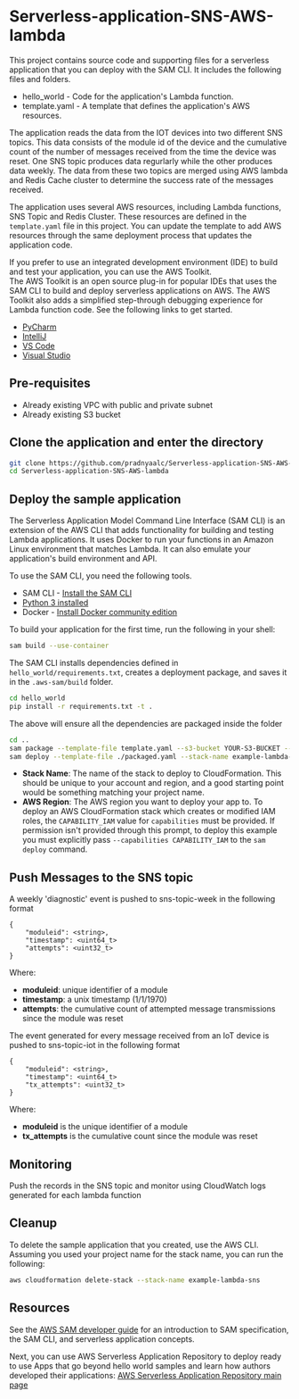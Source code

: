 # Serverless-application-SNS-AWS-lambda

This project contains source code and supporting files for a serverless application that you can deploy with the SAM CLI. It includes the following files and folders.

- hello_world - Code for the application's Lambda function.
- template.yaml - A template that defines the application's AWS resources.

The application reads the data from the IOT devices into two different SNS topics.
This data consists of the module id of the device and the cumulative count of the number of messages received from the time the device was reset. 
One SNS topic produces data regurlarly while the other produces data weekly.
The data from these two topics are merged using AWS lambda and Redis Cache cluster to determine the success rate of the messages received. 

The application uses several AWS resources, including Lambda functions, SNS Topic and Redis Cluster. These resources are defined in the `template.yaml` file in this project. You can update the template to add AWS resources through the same deployment process that updates the application code.

If you prefer to use an integrated development environment (IDE) to build and test your application, you can use the AWS Toolkit.  
The AWS Toolkit is an open source plug-in for popular IDEs that uses the SAM CLI to build and deploy serverless applications on AWS. The AWS Toolkit also adds a simplified step-through debugging experience for Lambda function code. See the following links to get started.

* [PyCharm](https://docs.aws.amazon.com/toolkit-for-jetbrains/latest/userguide/welcome.html)
* [IntelliJ](https://docs.aws.amazon.com/toolkit-for-jetbrains/latest/userguide/welcome.html)
* [VS Code](https://docs.aws.amazon.com/toolkit-for-vscode/latest/userguide/welcome.html)
* [Visual Studio](https://docs.aws.amazon.com/toolkit-for-visual-studio/latest/user-guide/welcome.html)

## Pre-requisites
* Already existing VPC with public and private subnet
* Already existing S3 bucket 

## Clone the application and enter the directory
```bash
git clone https://github.com/pradnyaalc/Serverless-application-SNS-AWS-lambda.git
cd Serverless-application-SNS-AWS-lambda
```

## Deploy the sample application

The Serverless Application Model Command Line Interface (SAM CLI) is an extension of the AWS CLI that adds functionality for building and testing Lambda applications. It uses Docker to run your functions in an Amazon Linux environment that matches Lambda. It can also emulate your application's build environment and API.

To use the SAM CLI, you need the following tools.

* SAM CLI - [Install the SAM CLI](https://docs.aws.amazon.com/serverless-application-model/latest/developerguide/serverless-sam-cli-install.html)
* [Python 3 installed](https://www.python.org/downloads/)
* Docker - [Install Docker community edition](https://hub.docker.com/search/?type=edition&offering=community)

To build your application for the first time, run the following in your shell:

```bash
sam build --use-container
```

The SAM CLI installs dependencies defined in `hello_world/requirements.txt`, creates a deployment package, and saves it in the `.aws-sam/build` folder.

```bash
cd hello_world
pip install -r requirements.txt -t .
```
The above will ensure all the dependencies are packaged inside the folder


```bash
cd ..
sam package --template-file template.yaml --s3-bucket YOUR-S3-BUCKET --output-template-file packaged.yaml
sam deploy --template-file ./packaged.yaml --stack-name example-lambda-sns --capabilities CAPABILITY_IAM CAPABILITY_AUTO_EXPAND
```

* **Stack Name**: The name of the stack to deploy to CloudFormation. This should be unique to your account and region, and a good starting point would be something matching your project name.
* **AWS Region**: The AWS region you want to deploy your app to.
To deploy an AWS CloudFormation stack which creates or modified IAM roles, the `CAPABILITY_IAM` value for `capabilities` must be provided. If permission isn't provided through this prompt, to deploy this example you must explicitly pass `--capabilities CAPABILITY_IAM` to the `sam deploy` command.

## Push Messages to the SNS topic

A weekly 'diagnostic' event is pushed to sns-topic-week in the following format

```
{
	"moduleid": <string>,
	"timestamp": <uint64_t>
	"attempts": <uint32_t>
}
```
Where:
* **moduleid**: unique identifier of a module
* **timestamp**: a unix timestamp (1/1/1970)
* **attempts**: the cumulative count of attempted message transmissions since the module
was reset

The event generated for every message received from an IoT device is pushed to sns-topic-iot in the following format

```
{
	"moduleid": <string>,
	"timestamp": <uint64_t>
	"tx_attempts": <uint32_t>
}
```
Where:
* **moduleid** is the unique identifier of a module
* **tx_attempts** is the cumulative count since the module was reset

## Monitoring
Push the records in the SNS topic and monitor using CloudWatch logs generated for each lambda function

## Cleanup

To delete the sample application that you created, use the AWS CLI. Assuming you used your project name for the stack name, you can run the following:

```bash
aws cloudformation delete-stack --stack-name example-lambda-sns
```

## Resources

See the [AWS SAM developer guide](https://docs.aws.amazon.com/serverless-application-model/latest/developerguide/what-is-sam.html) for an introduction to SAM specification, the SAM CLI, and serverless application concepts.

Next, you can use AWS Serverless Application Repository to deploy ready to use Apps that go beyond hello world samples and learn how authors developed their applications: [AWS Serverless Application Repository main page](https://aws.amazon.com/serverless/serverlessrepo/)
